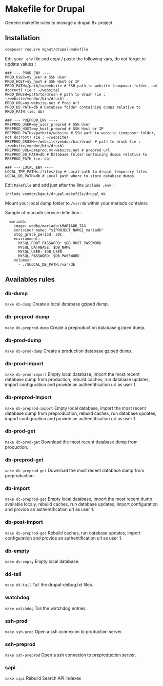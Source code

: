 # Makefile for Drupal
Generic makefile rules to manage a drupal 8+ project

## Installation
```bash
composer require kgaut/drupal-makefile
```

Edit your `.env` file and copy / paste the following vars, do not forget to update values  : 
```
### --- PROD_ENV ----
PROD_USER=my_user # SSH User 
PROD_HOST=my_host # SSH Host or IP
PROD_PATH=/path/to/website # SSH path to website (composer folder, not docroot) (ie : ~/website)
PROD_DRUSH=path/to/drush # path to drush (ie : ~/website/vendor/bin/drush)
PROD_URL=my-website.net # Prod url
PROD_DB_PATH=db # Database folder containing dumps relative to PROD_PATH (ie: db)

### --- PREPROD_ENV ----
PREPROD_USER=my_user_preprod # SSH User 
PREPROD_HOST=my_host_preprod # SSH Host or IP
PREPROD_PATH=/path/to/website # SSH path to website (composer folder, not docroot) (ie : ~/website)
PREPROD_DRUSH=~/website/vendor/bin/drush # path to drush (ie : ~/website/vendor/bin/drush)
PREPROD_URL=preprod.my-website.net # preprod url
PREPROD_DB_PATH=db # Database folder containing dumps relative to PREPROD_PATH (ie: db)

### --- LOCAL_ENV ----
LOCAL_TMP_PATH=./files/tmp # Local path to drupal temporary files
LOCAL_DB_PATH=db # Local path where to store database dumps
```

Edit `Makefile` and add just after the line `include .env` : 

```
include vendor/kgaut/drupal-makefile/drupal.mk
```

Mount your local dump folder to `/var/db` within your mariadb container.

Sample of mariadb service definition : 
```
  mariadb:
    image: wodby/mariadb:$MARIADB_TAG
    container_name: "${PROJECT_NAME}_mariadb"
    stop_grace_period: 30s
    environment:
      MYSQL_ROOT_PASSWORD: $DB_ROOT_PASSWORD
      MYSQL_DATABASE: $DB_NAME
      MYSQL_USER: $DB_USER
      MYSQL_PASSWORD: $DB_PASSWORD
    volumes:
      - ./$LOCAL_DB_PATH:/var/db
```

## Availables rules
### db-dump
```make db-dump```
Create a local database gziped dump.

### db-preprod-dump
```make db-preprod-dump```
Create a preproduction database gziped dump.

### db-prod-dump
```make db-prod-dump```
Create a production database gziped dump.

### db-prod-import
```make db-prod-import```
Empty local database, import the most recent database dump from production, rebuild caches, run database updates, import configuration and provide an authentification url as user 1.

### db-preprod-import
```make db-preprod-import```
Empty local database, import the most recent database dump from preproduction, rebuild caches, run database updates, import configuration and provide an authentification url as user 1.

### db-prod-get
```make db-prod-get```
Download the most recent database dump from production.

### db-preprod-get
```make db-preprod-get```
Download the most recent database dump from preproduction.

### db-import
```make db-preprod-get```
Empty local database, import the most recent dump available localy, rebuild caches, run database updates, import configuration and provide an authentification url as user 1.

### db-post-import
```make db-preprod-get```
Rebuild caches, run database updates, import configuration and provide an authentification url as user 1.

### db-empty
```make db-empty```
Empty local database.

### dd-tail
```make dd-tail```
Tail the drupal-debug.txt files.

### watchdog
```make watchdog```
Tail the watchdog entries.

### ssh-prod
```make ssh-prod```
Open a ssh connexion to production server.
  
### ssh-preprod
```make ssh-preprod```
Open a ssh connexion to preproduction server.
  
### sapi
```make sapi```
Rebuild Search API indexes
